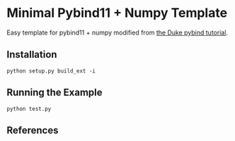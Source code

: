 # Minimal Pybind11 + Numpy Template

Easy template for pybind11 + numpy modified from [the Duke pybind tutorial][1].

## Installation

```
python setup.py build_ext -i
```

## Running the Example

```
python test.py
```

## References

[1]: http://people.duke.edu/~ccc14/cspy/18G_C++_Python_pybind11.html
